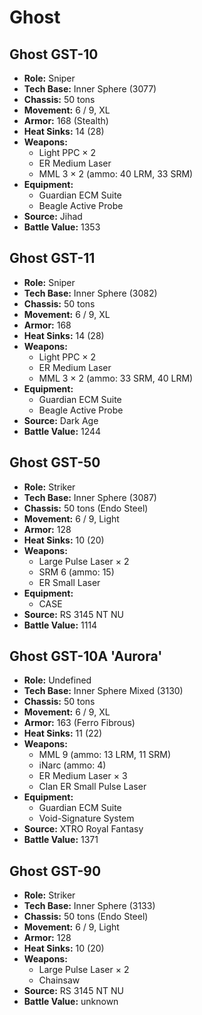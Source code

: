 # Ghost
## Ghost GST-10
- **Role:** Sniper
- **Tech Base:** Inner Sphere (3077)
- **Chassis:** 50 tons
- **Movement:** 6 / 9, XL
- **Armor:** 168 (Stealth)
- **Heat Sinks:** 14 (28)
- **Weapons:**
  - Light PPC × 2
  - ER Medium Laser
  - MML 3 × 2 (ammo: 40 LRM, 33 SRM)
- **Equipment:**
  - Guardian ECM Suite
  - Beagle Active Probe
- **Source:** Jihad
- **Battle Value:** 1353

## Ghost GST-11
- **Role:** Sniper
- **Tech Base:** Inner Sphere (3082)
- **Chassis:** 50 tons
- **Movement:** 6 / 9, XL
- **Armor:** 168
- **Heat Sinks:** 14 (28)
- **Weapons:**
  - Light PPC × 2
  - ER Medium Laser
  - MML 3 × 2 (ammo: 33 SRM, 40 LRM)
- **Equipment:**
  - Guardian ECM Suite
  - Beagle Active Probe
- **Source:** Dark Age
- **Battle Value:** 1244

## Ghost GST-50
- **Role:** Striker
- **Tech Base:** Inner Sphere (3087)
- **Chassis:** 50 tons (Endo Steel)
- **Movement:** 6 / 9, Light
- **Armor:** 128
- **Heat Sinks:** 10 (20)
- **Weapons:**
  - Large Pulse Laser × 2
  - SRM 6 (ammo: 15)
  - ER Small Laser
- **Equipment:**
  - CASE
- **Source:** RS 3145 NT NU
- **Battle Value:** 1114

## Ghost GST-10A 'Aurora'
- **Role:** Undefined
- **Tech Base:** Inner Sphere Mixed (3130)
- **Chassis:** 50 tons
- **Movement:** 6 / 9, XL
- **Armor:** 163 (Ferro Fibrous)
- **Heat Sinks:** 11 (22)
- **Weapons:**
  - MML 9 (ammo: 13 LRM, 11 SRM)
  - iNarc (ammo: 4)
  - ER Medium Laser × 3
  - Clan ER Small Pulse Laser
- **Equipment:**
  - Guardian ECM Suite
  - Void-Signature System
- **Source:** XTRO Royal Fantasy
- **Battle Value:** 1371

## Ghost GST-90
- **Role:** Striker
- **Tech Base:** Inner Sphere (3133)
- **Chassis:** 50 tons (Endo Steel)
- **Movement:** 6 / 9, Light
- **Armor:** 128
- **Heat Sinks:** 10 (20)
- **Weapons:**
  - Large Pulse Laser × 2
  - Chainsaw
- **Source:** RS 3145 NT NU
- **Battle Value:** unknown

